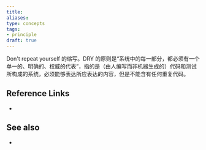 ```yaml
---
title: 
aliases: 
type: concepts
tags: 
- principle
draft: true
---
```


Don't repeat yourself 的缩写。DRY 的原则是“系统中的每一部分，都必须有一个单一的、明确的、权威的代表”，指的是（由人编写而非机器生成的）代码和测试所构成的系统，必须能够表达所应表达的内容，但是不能含有任何重复代码。

## Reference Links

- 

## See also

- 
